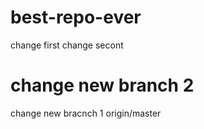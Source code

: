 # best-repo-ever
change first
change secont


change new branch 2
=======
change new bracnch 1 origin/master
